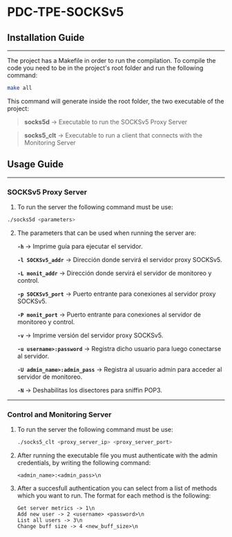 # PDC-TPE-SOCKSv5

## Installation Guide
---

The project has a Makefile in order to run the compilation. To compile the code you need to be in the project's root folder and run the following command:

```bash
make all
```

This command will generate inside the root folder, the two executable of the project:

>**socks5d** -> Executable to run the SOCKSv5 Proxy Server

>**socks5_clt** -> Executable to run a client that connects with the Monitoring Server

## Usage Guide
---
### SOCKSv5 Proxy Server

1. To run the server the following command must be use:

```bash
./socks5d <parameters>
```

2. The parameters that can be used when running the server are:

    **```-h```** -> Imprime guía para ejecutar el servidor.

    **```-l SOCKSv5_addr```** -> Dirección donde servirá el servidor proxy SOCKSv5.

    **```-L monit_addr```** -> Dirección donde servirá el servidor de monitoreo y control.

    **```-p SOCKSv5_port```** -> Puerto entrante para conexiones al servidor proxy SOCKSv5.

    **```-P monit_port```** -> Puerto entrante para conexiones al servidor de monitoreo y control.

    **```-v```** -> Imprime versión del servidor proxy SOCKSv5.
    
    **```-u username>:password```** -> Registra dicho usuario para luego conectarse al servidor.

    **```-U admin_name>:admin_pass```** -> Registra al usuario admin para acceder al servidor de monitoreo.

    **```-N```** -> Deshabilitas los disectores para sniffin POP3.

---
### Control and Monitoring Server

1. To run the server the following command must be use:

    ```bash
    ./socks5_clt <proxy_server_ip> <proxy_server_port>
    ```

2. After running the executable file you must authenticate with the admin credentials, by writing the following command:
    ```
    <admin_name>:<admin_pass>\n
    ```
3. After a succesfull authentication you can select from a list of methods which you want to run. The format for each method is the following:
    ```
    Get server metrics -> 1\n
    Add new user -> 2 <username> <password>\n
    List all users -> 3\n
    Change buff size -> 4 <new_buff_size>\n
    ```

